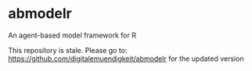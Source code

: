 # abmodelr
An agent-based model framework for R

This repository is stale. Please go to: https://github.com/digitalemuendigkeit/abmodelr for the updated version
